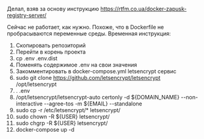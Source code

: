 Делал, взяв за основу инструкцию https://rtfm.co.ua/docker-zapusk-registry-server/

Сейчас не работает, как нужно. Похоже, что в Dockerfile не пробрасываются переменные среды.
Временная инструкция:
1. Скопировать репозиторий
2. Перейти в корень проекта
3. cp .env .env.dist
4. Поменять содержимое .env на свои значения 
5. Закомментировать в docker-compose.yml letsencrypt сервис
6. sudo git clone https://github.com/letsencrypt/letsencrypt /opt/letsencrypt
7. . .env 
8. /opt/letsencrypt/letsencrypt-auto certonly -d ${DOMAIN_NAME} --non-interactive --agree-tos -m ${EMAIL} --standalone
9. sudo cp -r /etc/letsencrypt/* letsencrypt/
10. sudo chown -R ${USER} letsencrypt/
11. sudo chgrp -R ${USER} letsencrypt/
12. docker-compose up -d